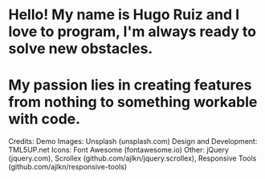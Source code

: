 # Hello! My name is Hugo Ruiz and I love to program, I'm always ready to solve new obstacles. 
# My passion lies in creating features from nothing to something workable with code.


Credits:
Demo Images: Unsplash (unsplash.com)
Design and Development: TML5UP.net
Icons: Font Awesome (fontawesome.io)
Other: jQuery (jquery.com), Scrollex (github.com/ajlkn/jquery.scrollex),
Responsive Tools (github.com/ajlkn/responsive-tools)
